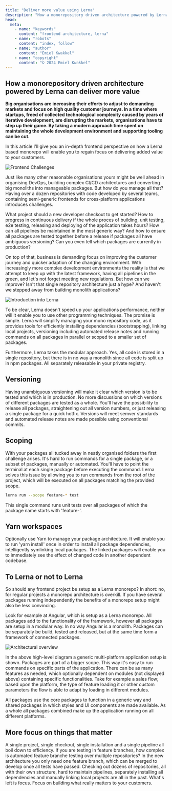 ```yaml
---
title: "Deliver more value using Lerna"
description: "How a monorepository driven architecture powered by Lerna can deliver more value."
head:
  meta:
    - name: "keywords"
      content: "frontend architecture, lerna"
    - name: "robots"
      content: "index, follow"
    - name: "author"
      content: "Emiel Kwakkel"
    - name: "copyright"
      content: "© 2024 Emiel Kwakkel"
---
```


## How a monorepository driven architecture powered by Lerna can deliver more value

**Big organisations are increasing their efforts to adjust to demanding markets and focus on high quality customer journeys. In a time where startups, freed of collected technological complexity caused by years of iterative development, are disrupting the markets, organisations have to step up their game. By taking a modern approach time spent on maintaining the whole development environment and supporting tooling can be cut.**

In this article I'll give you an in-depth frontend perspective on how a Lerna based monorepo will enable you to regain focus on delivering added value to your customers.

![Frontend Challenges](/images/blog/deliver-value-using-lerna/lerna-challenges.jpg)

Just like many other reasonable organisations yours might be well ahead in organising DevOps, building complex CI/CD architectures and converting big monoliths into manageable packages. But how do you manage all that? Having over a dozen repositories with code developed by several teams, containing semi-generic frontends for cross-platform applications introduces challenges.

What project should a new developer checkout to get started? How to progress in continuous delivery if the whole proces of building, unit testing, e2e testing, releasing and deploying of the application takes hours? How can all pipelines be maintained in the most generic way? And how to ensure all packages are tested together before a release if packages all have ambiguous versioning? Can you even tell which packages are currently in production?

On top of that, business is demanding focus on improving the customer journey and quicker adaption of the changing environment. With increasingly more complex development environments the reality is that we attempt to keep up with the latest framework, having all pipelines in the green, and let's not forget meeting new regulations. But how can we improve? Isn't that single repository architecture just a hype? And haven't we stepped away from building monolith applications?

![Introduction into Lerna](/images/blog/deliver-value-using-lerna/lerna-introduction.jpg)

To be clear, Lerna doesn't speed up your applications performance, neither will it enable you to use other programming techniques. The promise is simple. Lerna will simplify managing your mono repository code, as it provides tools for efficiently installing dependencies (bootstrapping), linking local projects, versioning including automated release notes and running commands on all packages in parallel or scoped to a smaller set of packages.

Furthermore, Lerna takes the modular approach. Yes, all code is stored in a single repository, but there is in no way a monolith since all code is split up in npm packages. All separately releasable in your private registry.

## Versioning

Having unambiguous versioning will make it clear which version is to be tested and which is in production. No more discussions on which versions of different packages are tested as a whole. You'll have the possibility to release all packages, straightening out all version numbers, or just releasing a single package for a quick hotfix. Versions will meet semver standards and automated release notes are made possible using conventional commits.

## Scoping

With your packages all tucked away in neatly organised folders the first challenge arises. It's hard to run commands for a single package, or a subset of packages, manually or automated. You'll have to point the terminal at each single package before executing the command. Lerna solves this issue by allowing you to run commands from the root of the project, which will be executed on all packages matching the provided scope.

```bash
lerna run --scope feature-* test
```

This single command runs unit tests over all packages of which the package name starts with 'feature-'.

## Yarn workspaces

Optionally use Yarn to manage your package architecture. It will enable you to run 'yarn install' once in order to install all package dependencies, intelligently symlinking local packages. The linked packages will enable you to immediately see the effect of changed code in another dependent codebase.

## To Lerna or not to Lerna

So should any frontend project be setup as a Lerna monorepo? In short: no, for regular projects a monorepo architecture is overkill. If you have several packages running independently the benefits of a monorepo setup might also be less convincing.

Look for example at Angular, which is setup as a Lerna monorepo. All packages add to the functionality of the framework, however all packages are setup in a modular way. In no way Angular is a monolith. Packages can be separately be build, tested and released, but at the same time form a framework of connected packages.

![Architectural overview](/images/blog/deliver-value-using-lerna/lerna-architecture.jpg)

In the above high-level diagram a generic multi-platform application setup is shown. Packages are part of a bigger scope. This way it's easy to run commands on specific parts of the application. There can be as many features as needed, which optionally dependent on modules (not displayed above) containing specific functionalities. Take for example a sales flow; based upon the platform, the type of feature loading it or other custom parameters the flow is able to adapt by loading in different modules.

All packages use the core packages to function in a generic way and shared packages in which styles and UI components are made available. As a whole all packages combined make up the application running on all different platforms.

## More focus on things that matter

A single project, single checkout, single installation and a single pipeline all boil down to efficiency. If you are testing in feature branches, how complex is automated feature branche testing over multiple repositories? In the new architecture you only need one feature branch, which can be merged to develop once all tests have passed. Checking out dozens of repositories, all with their own structure, hard to maintain pipelines, separately installing all dependencies and manually linking local projects are all in the past. What's left is focus. Focus on building what really matters to your customers.
